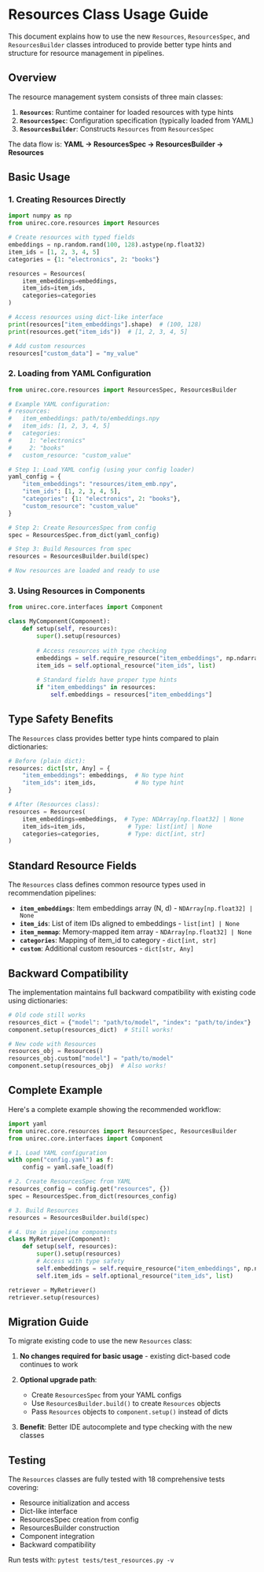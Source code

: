 # Resources Class Usage Guide

This document explains how to use the new `Resources`, `ResourcesSpec`, and `ResourcesBuilder` classes introduced to provide better type hints and structure for resource management in pipelines.

## Overview

The resource management system consists of three main classes:

1. **`Resources`**: Runtime container for loaded resources with type hints
2. **`ResourcesSpec`**: Configuration specification (typically loaded from YAML)
3. **`ResourcesBuilder`**: Constructs `Resources` from `ResourcesSpec`

The data flow is: **YAML → ResourcesSpec → ResourcesBuilder → Resources**

## Basic Usage

### 1. Creating Resources Directly

```python
import numpy as np
from unirec.core.resources import Resources

# Create resources with typed fields
embeddings = np.random.rand(100, 128).astype(np.float32)
item_ids = [1, 2, 3, 4, 5]
categories = {1: "electronics", 2: "books"}

resources = Resources(
    item_embeddings=embeddings,
    item_ids=item_ids,
    categories=categories
)

# Access resources using dict-like interface
print(resources["item_embeddings"].shape)  # (100, 128)
print(resources.get("item_ids"))  # [1, 2, 3, 4, 5]

# Add custom resources
resources["custom_data"] = "my_value"
```

### 2. Loading from YAML Configuration

```python
from unirec.core.resources import ResourcesSpec, ResourcesBuilder

# Example YAML configuration:
# resources:
#   item_embeddings: path/to/embeddings.npy
#   item_ids: [1, 2, 3, 4, 5]
#   categories:
#     1: "electronics"
#     2: "books"
#   custom_resource: "custom_value"

# Step 1: Load YAML config (using your config loader)
yaml_config = {
    "item_embeddings": "resources/item_emb.npy",
    "item_ids": [1, 2, 3, 4, 5],
    "categories": {1: "electronics", 2: "books"},
    "custom_resource": "custom_value"
}

# Step 2: Create ResourcesSpec from config
spec = ResourcesSpec.from_dict(yaml_config)

# Step 3: Build Resources from spec
resources = ResourcesBuilder.build(spec)

# Now resources are loaded and ready to use
```

### 3. Using Resources in Components

```python
from unirec.core.interfaces import Component

class MyComponent(Component):
    def setup(self, resources):
        super().setup(resources)
        
        # Access resources with type checking
        embeddings = self.require_resource("item_embeddings", np.ndarray)
        item_ids = self.optional_resource("item_ids", list)
        
        # Standard fields have proper type hints
        if "item_embeddings" in resources:
            self.embeddings = resources["item_embeddings"]
```

## Type Safety Benefits

The `Resources` class provides better type hints compared to plain dictionaries:

```python
# Before (plain dict):
resources: dict[str, Any] = {
    "item_embeddings": embeddings,  # No type hint
    "item_ids": item_ids,           # No type hint
}

# After (Resources class):
resources = Resources(
    item_embeddings=embeddings,  # Type: NDArray[np.float32] | None
    item_ids=item_ids,            # Type: list[int] | None
    categories=categories,        # Type: dict[int, str]
)
```

## Standard Resource Fields

The `Resources` class defines common resource types used in recommendation pipelines:

- **`item_embeddings`**: Item embeddings array (N, d) - `NDArray[np.float32] | None`
- **`item_ids`**: List of item IDs aligned to embeddings - `list[int] | None`
- **`item_memmap`**: Memory-mapped item array - `NDArray[np.float32] | None`
- **`categories`**: Mapping of item_id to category - `dict[int, str]`
- **`custom`**: Additional custom resources - `dict[str, Any]`

## Backward Compatibility

The implementation maintains full backward compatibility with existing code using dictionaries:

```python
# Old code still works
resources_dict = {"model": "path/to/model", "index": "path/to/index"}
component.setup(resources_dict)  # Still works!

# New code with Resources
resources_obj = Resources()
resources_obj.custom["model"] = "path/to/model"
component.setup(resources_obj)  # Also works!
```

## Complete Example

Here's a complete example showing the recommended workflow:

```python
import yaml
from unirec.core.resources import ResourcesSpec, ResourcesBuilder
from unirec.core.interfaces import Component

# 1. Load YAML configuration
with open("config.yaml") as f:
    config = yaml.safe_load(f)

# 2. Create ResourcesSpec from YAML
resources_config = config.get("resources", {})
spec = ResourcesSpec.from_dict(resources_config)

# 3. Build Resources
resources = ResourcesBuilder.build(spec)

# 4. Use in pipeline components
class MyRetriever(Component):
    def setup(self, resources):
        super().setup(resources)
        # Access with type safety
        self.embeddings = self.require_resource("item_embeddings", np.ndarray)
        self.item_ids = self.optional_resource("item_ids", list)

retriever = MyRetriever()
retriever.setup(resources)
```

## Migration Guide

To migrate existing code to use the new `Resources` class:

1. **No changes required for basic usage** - existing dict-based code continues to work
2. **Optional upgrade path**:
   - Create `ResourcesSpec` from your YAML configs
   - Use `ResourcesBuilder.build()` to create `Resources` objects
   - Pass `Resources` objects to `component.setup()` instead of dicts

3. **Benefit**: Better IDE autocomplete and type checking with the new classes

## Testing

The `Resources` classes are fully tested with 18 comprehensive tests covering:
- Resource initialization and access
- Dict-like interface
- ResourcesSpec creation from config
- ResourcesBuilder construction
- Component integration
- Backward compatibility

Run tests with: `pytest tests/test_resources.py -v`
